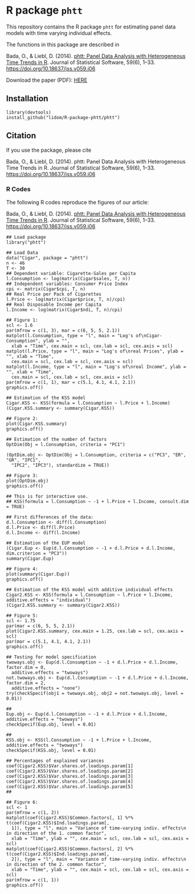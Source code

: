 # R package `phtt`

This repository contains the R package `phtt` for estimating panel data models with time varying individual effects. 

The functions in this package are described in 

Bada, O., & Liebl, D. (2014). [phtt: Panel Data Analysis with Heterogeneous Time Trends in R](https://www.jstatsoft.org/index.php/jss/article/view/v059i06/768). Journal of Statistical Software, 59(6), 1–33. https://doi.org/10.18637/jss.v059.i06


Download the paper (PDF): [HERE](https://www.jstatsoft.org/index.php/jss/article/view/v059i06/768)


## Installation 

```{r}
library(devtools)
install_github("lidom/R-package-phtt/phtt")
```

## Citation

If you use the package, please cite 

Bada, O., & Liebl, D. (2014). phtt: Panel Data Analysis with Heterogeneous Time Trends in R. Journal of Statistical Software, 59(6), 1–33. https://doi.org/10.18637/jss.v059.i06


### R Codes 


The following R codes reproduce the figures of our article: 

Bada, O., & Liebl, D. (2014). [phtt: Panel Data Analysis with Heterogeneous Time Trends in R](https://www.jstatsoft.org/index.php/jss/article/view/v059i06/768). Journal of Statistical Software, 59(6), 1–33. https://doi.org/10.18637/jss.v059.i06


```{r}
## Load package
library("phtt")

## Load Data
data("Cigar", package = "phtt")
n <- 46
T <- 30
## Dependent variable: Cigarette-Sales per Capita
l.Consumption <- log(matrix(Cigar$sales, T, n))
## Independent variables: Consumer Price Index
cpi <- matrix(Cigar$cpi, T, n)
## Real Price per Pack of Cigarettes
l.Price <- log(matrix(Cigar$price, T, n)/cpi)
## Real Disposable Income per Capita
l.Income <- log(matrix(Cigar$ndi, T, n)/cpi)

## Figure 1:
scl <- 1.6
par(mfrow = c(1, 3), mar = c(6, 5, 5, 2.1))
matplot(l.Consumption, type = "l", main = "Log's of\nCigar-Consumption", ylab = "", 
  xlab = "Time", cex.main = scl, cex.lab = scl, cex.axis = scl)
matplot(l.Price, type = "l", main = "Log's of\nreal Prices", ylab = "", xlab = "Time", 
  cex.main = scl, cex.lab = scl, cex.axis = scl)
matplot(l.Income, type = "l", main = "Log's of\nreal Income", ylab = "", xlab = "Time", 
  cex.main = scl, cex.lab = scl, cex.axis = scl)
par(mfrow = c(1, 1), mar = c(5.1, 4.1, 4.1, 2.1))
graphics.off()

## Estimation of the KSS model
Cigar.KSS <- KSS(formula = l.Consumption ~ l.Price + l.Income)
(Cigar.KSS.summary <- summary(Cigar.KSS))

## Figure 2:
plot(Cigar.KSS.summary)
graphics.off()

## Estimation of the number of factors
OptDim(Obj = l.Consumption, criteria = "PC1")

(OptDim.obj <- OptDim(Obj = l.Consumption, criteria = c("PC3", "ER", "GR", "IPC1", 
  "IPC2", "IPC3"), standardize = TRUE))

## Figure 3:
plot(OptDim.obj)
graphics.off()

## This is for interactive use.
## KSS(formula = l.Consumption ~ -1 + l.Price + l.Income, consult.dim = TRUE)

## First differences of the data:
d.l.Consumption <- diff(l.Consumption)
d.l.Price <- diff(l.Price)
d.l.Income <- diff(l.Income)

## Estimation of the EUP model
(Cigar.Eup <- Eup(d.l.Consumption ~ -1 + d.l.Price + d.l.Income, dim.criterion = "PC3"))
summary(Cigar.Eup)

## Figure 4:
plot(summary(Cigar.Eup))
graphics.off()

## Estimation of the KSS model with additive individual effects
Cigar2.KSS <- KSS(formula = l.Consumption ~ l.Price + l.Income, additive.effects = "individual")
(Cigar2.KSS.summary <- summary(Cigar2.KSS))

## Figure 5:
scl <- 1.75
par(mar = c(6, 5, 5, 2.1))
plot(Cigar2.KSS.summary, cex.main = 1.25, cex.lab = scl, cex.axis = scl)
par(mar = c(5.1, 4.1, 4.1, 2.1))
graphics.off()

## Testing for model specification
twoways.obj <- Eup(d.l.Consumption ~ -1 + d.l.Price + d.l.Income, factor.dim = 0, 
  additive.effects = "twoways")
not.twoways.obj <- Eup(d.l.Consumption ~ -1 + d.l.Price + d.l.Income, factor.dim = 2, 
  additive.effects = "none")
try(checkSpecif(obj1 = twoways.obj, obj2 = not.twoways.obj, level = 0.01))

## 
Eup.obj <- Eup(d.l.Consumption ~ -1 + d.l.Price + d.l.Income, additive.effects = "twoways")
checkSpecif(Eup.obj, level = 0.01)

## 
KSS.obj <- KSS(l.Consumption ~ -1 + l.Price + l.Income, additive.effects = "twoways")
checkSpecif(KSS.obj, level = 0.01)

## Percentages of explained variances
coef(Cigar2.KSS)$Var.shares.of.loadings.param[1]
coef(Cigar2.KSS)$Var.shares.of.loadings.param[2]
coef(Cigar2.KSS)$Var.shares.of.loadings.param[3]
coef(Cigar2.KSS)$Var.shares.of.loadings.param[4]
coef(Cigar2.KSS)$Var.shares.of.loadings.param[5]
## 

## Figure 6:
scl <- 1
par(mfrow = c(1, 2))
matplot(coef(Cigar2.KSS)$Common.factors[, 1] %*% t(coef(Cigar2.KSS)$Ind.loadings.param[, 
  1]), type = "l", main = "Variance of time-varying indiv. effects\n in direction of the 1. common factor", 
  xlab = "Time", ylab = "", cex.main = scl, cex.lab = scl, cex.axis = scl)
matplot(coef(Cigar2.KSS)$Common.factors[, 2] %*% t(coef(Cigar2.KSS)$Ind.loadings.param[, 
  2]), type = "l", main = "Variance of time-varying indiv. effects\n in direction of the 2. common factor", 
  xlab = "Time", ylab = "", cex.main = scl, cex.lab = scl, cex.axis = scl)
par(mfrow = c(1, 1))
graphics.off()
```